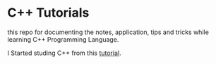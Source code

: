 # C++ Tutorials

this repo for documenting the notes, application, tips and tricks while learning C++ Programming Language.

I Started studing C++ from this [tutorial](https://www.youtube.com/playlist?list=PL_c9BZzLwBRJVJsIfe97ey45V4LP_HXiG).
